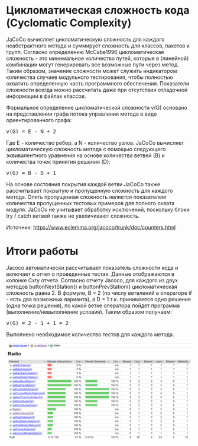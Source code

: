 # Цикломатическая сложность кода (Cyclomatic Complexity)
JaCoCo вычисляет цикломатическую сложность для каждого неабстрактного метода и суммирует сложность для классов, пакетов и групп. Согласно определению McCabe1996 цикломатическая сложность - это минимальное количество путей, которые в (линейной) комбинации могут генерировать все возможные пути через метод. Таким образом, значение сложности может служить индикатором количества случаев модульного тестирования, чтобы полностью охватить определенную часть программного обеспечения. Показатели сложности всегда можно рассчитать даже при отсутствии отладочной информации в файлах классов.

Формальное определение цикломатической сложности v(G) основано на представлении графа потока управления метода в виде ориентированного графа:

<pre>v(G) = E - N + 2 </pre>

Где E - количество ребер, а N - количество узлов. JaCoCo вычисляет цикломатическую сложность метода с помощью следующего эквивалентного уравнения на основе количества ветвей (B) и количества точек принятия решения (D):

<pre>v(G) = B - D + 1</pre>

На основе состояния покрытия каждой ветви JaCoCo также рассчитывает покрытую и пропущенную сложность для каждого метода. Опять пропущенная сложность является показателем количества пропущенных тестовых примеров для полного охвата модуля. JaCoCo не учитывает обработку исключений, поскольку блоки try / catch ветвей также не увеличивают сложность.

Источник: https://www.eclemma.org/jacoco/trunk/doc/counters.html

# Итоги работы

Jacoco автоматически рассчитывает показатель сложности кода и включает в отчет о проведенных тестах. Данные отображаются в колонке Cxty отчета.
Согласно отчету Jacoco, для каждого из двух методов buttonNextStation() и buttonPrevStation() цикломатическая сложность равна 2. 
В формуле, B = 2 (по числу ветвлений в операторе if - есть два возможных варианта), а D = 1 т.к. принимается одно решение (одна точка решения), по какой ветке оператора пойдет программа (выполнение/невыполнение условия).
Таким образом получаем: 

<pre>v(G) = 2 - 1 + 1 = 2</pre>

Выполнено необходимое количество тестов для каждого метода. 

![Отчёт JaCoCo](images/2020-04-22_23h25_23.png "Отчёт JaCoCo")
